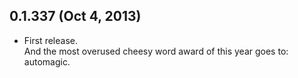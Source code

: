 ## 0.1.337 (Oct 4, 2013)
- First release.  
  And the most overused cheesy word award of this year goes to: automagic.
